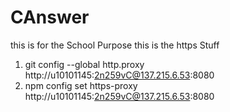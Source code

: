 # CAnswer
this is for the School Purpose
this is the https Stuff
1) git config --global http.proxy http://u10101145:2n259vC@137.215.6.53:8080
2) npm config set https-proxy http://u10101145:2n259vC@137.215.6.53:8080
